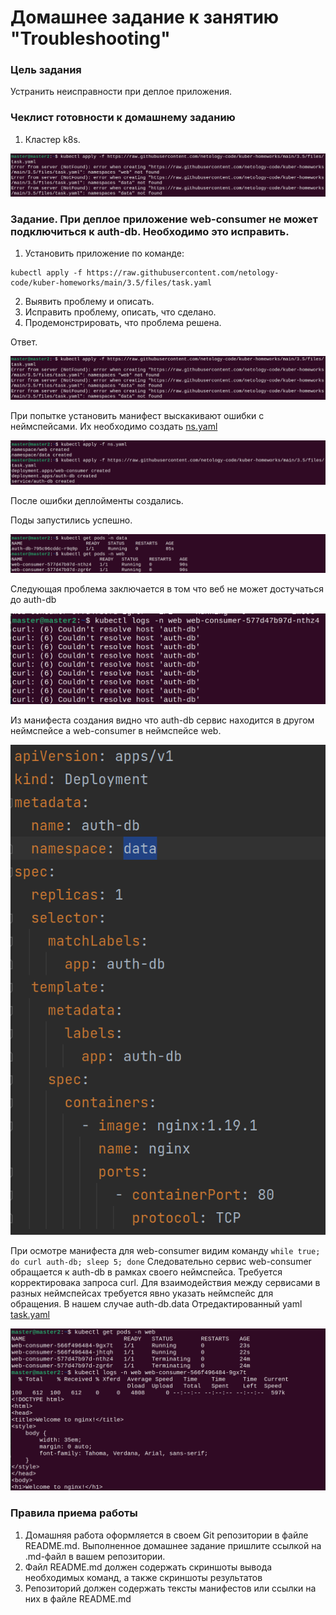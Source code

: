 # Домашнее задание к занятию "Troubleshooting"

### Цель задания

Устранить неисправности при деплое приложения.

### Чеклист готовности к домашнему заданию

1. Кластер k8s.

![img.png](img.png)

### Задание. При деплое приложение web-consumer не может подключиться к auth-db. Необходимо это исправить.

1. Установить приложение по команде:
```shell
kubectl apply -f https://raw.githubusercontent.com/netology-code/kuber-homeworks/main/3.5/files/task.yaml
```
2. Выявить проблему и описать.
3. Исправить проблему, описать, что сделано.
4. Продемонстрировать, что проблема решена.

Ответ.

![img.png](img.png)

При попыткe установить манифест выскакивают ошибки с неймспейсами. Их необходимо создать [ns.yaml](manifests%2Fns.yaml)

![img_1.png](img_1.png)

После ошибки деплойменты создались.

Поды запустились успешно.

![img_2.png](img_2.png)

Следующая проблема заключается в том что веб не может достучаться до auth-db

![img_3.png](img_3.png)

Из манифеста создания видно что auth-db сервис находится в другом неймспейсе а web-consumer в неймспейсе web.

![img_4.png](img_4.png)

При осмотре манифеста для web-consumer видим команду ```while true; do curl auth-db; sleep 5; done``` Следовательно сервис web-consumer
обращается к auth-db в рамках своего неймспейса. Требуется корректировака запроса curl. Для взаимодействия между сервисами в разных неймспейсах требуется явно указать неймспейс для обращения. В нашем случае auth-db.data
Отредактированный yaml [task.yaml](manifests%2Ftask.yaml)

![img_5.png](img_5.png)


### Правила приема работы

1. Домашняя работа оформляется в своем Git репозитории в файле README.md. Выполненное домашнее задание пришлите ссылкой на .md-файл в вашем репозитории.
2. Файл README.md должен содержать скриншоты вывода необходимых команд, а также скриншоты результатов
3. Репозиторий должен содержать тексты манифестов или ссылки на них в файле README.md